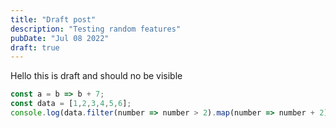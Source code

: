 ```yaml
---
title: "Draft post"
description: "Testing random features"
pubDate: "Jul 08 2022"
draft: true
---
```


Hello this is draft and should no be visible
```js
const a = b => b + 7;
const data = [1,2,3,4,5,6];
console.log(data.filter(number => number > 2).map(number => number + 2).map(number => number - 1))

```